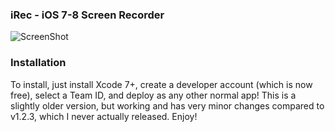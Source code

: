 ### iRec - iOS 7-8 Screen Recorder  

![ScreenShot](http://104.131.174.145/iRecPreview.png)

### Installation  
  
To install, just install Xcode 7+, create a developer account (which is now free), select a Team ID, and deploy as any other normal app! This is a slightly older version, but working and has very minor changes compared to v1.2.3, which I never actually released. Enjoy!
